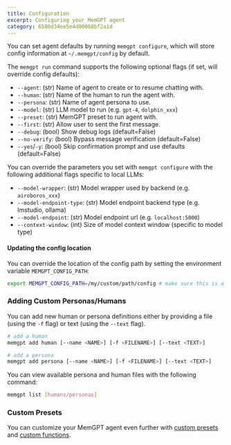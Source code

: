 ```yaml
---
title: Configuration
excerpt: Configuring your MemGPT agent
category: 6580d34ee5e4d00068bf2a1d
---
```


You can set agent defaults by running `memgpt configure`, which will store config information at `~/.memgpt/config` by default.

The `memgpt run` command supports the following optional flags (if set, will override config defaults):

* `--agent`: (str) Name of agent to create or to resume chatting with.
* `--human`: (str) Name of the human to run the agent with.
* `--persona`: (str) Name of agent persona to use.
* `--model`: (str) LLM model to run (e.g. `gpt-4`, `dolphin_xxx`)
* `--preset`: (str) MemGPT preset to run agent with.
* `--first`: (str) Allow user to sent the first message.
* `--debug`: (bool) Show debug logs (default=False)
* `--no-verify`: (bool) Bypass message verification (default=False)
* `--yes`/`-y`: (bool) Skip confirmation prompt and use defaults (default=False)

You can override the parameters you set with `memgpt configure` with the following additional flags specific to local LLMs:

* `--model-wrapper`: (str) Model wrapper used by backend (e.g. `airoboros_xxx`)
* `--model-endpoint-type`: (str) Model endpoint backend type (e.g. lmstudio, ollama)
* `--model-endpoint`: (str) Model endpoint url (e.g. `localhost:5000`)
* `--context-window`: (int) Size of model context window (specific to model type)

#### Updating the config location

You can override the location of the config path by setting the environment variable `MEMGPT_CONFIG_PATH`:

```sh
export MEMGPT_CONFIG_PATH=/my/custom/path/config # make sure this is a file, not a directory
```

### Adding Custom Personas/Humans

You can add new human or persona definitions either by providing a file (using the `-f` flag) or text (using the `--text` flag).

```sh
# add a human
memgpt add human [--name <NAME>] [-f <FILENAME>] [--text <TEXT>]

# add a persona
memgpt add persona [--name <NAME>] [-f <FILENAME>] [--text <TEXT>]
```

You can view available persona and human files with the following command:

```sh
memgpt list [humans/personas]
```

### Custom Presets

You can customize your MemGPT agent even further with [custom presets](presets) and [custom functions](functions).
